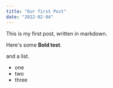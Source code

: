 ```yaml
---
title: "Our first Post"
date: "2022-02-04"
---
```


This is my first post, written in markdown.

Here's some **Bold test**.

and a list.

- one
- two
- three
